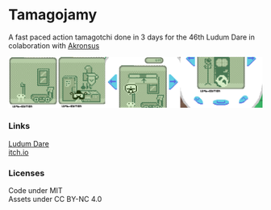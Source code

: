 # Tamagojamy

A fast paced action tamagotchi done in 3 days for the 46th Ludum Dare in colaboration with [Akronsus](https://github.com/Akronsus)  

![screenshot of the game Tamagojamy](assets/screenshot.png)

### Links
[Ludum Dare](https://ldjam.com/events/ludum-dare/46/tamagojamy)  
[itch.io](https://akronsus.itch.io/tamagojamy)

### Licenses
Code under MIT  
Assets under CC BY-NC 4.0
